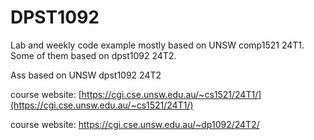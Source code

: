 # DPST1092

Lab and weekly code example mostly based on UNSW comp1521 24T1. Some of them based on dpst1092 24T2.

Ass based on UNSW dpst1092 24T2

course website: [https://cgi.cse.unsw.edu.au/~cs1521/24T1/](https://cgi.cse.unsw.edu.au/~cs1521/24T1/)

course website: https://cgi.cse.unsw.edu.au/~dp1092/24T2/